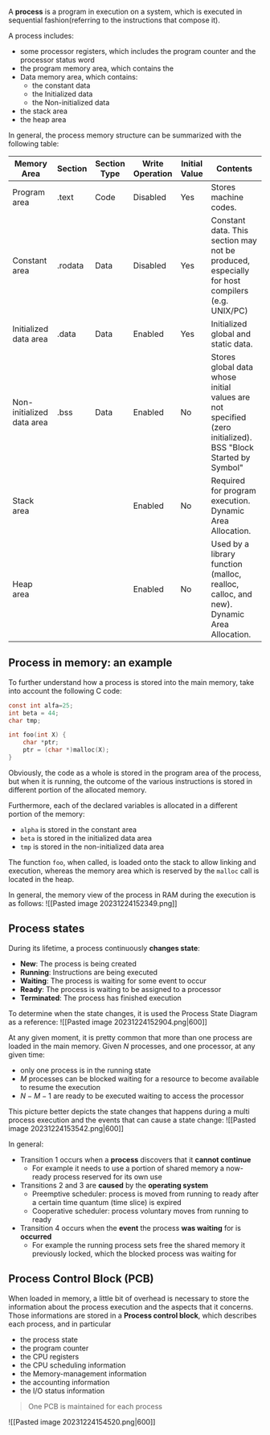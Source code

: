 A **process** is a program in execution on a system, which is executed in sequential fashion(referring to the instructions that compose it).

A process includes:
- some processor registers, which includes the program counter and the processor status word 
- the program memory area, which contains the 
- Data memory area, which contains:
	- the constant data 
	- the Initialized data 
	- the Non-initialized data 
- the stack area
- the heap area

In general, the process memory structure can be summarized with the following table:

|Memory Area|Section|Section Type|Write Operation|Initial Value|Contents|
|---|---|---|---|---|---|
|Program area|.text|Code|Disabled|Yes|Stores machine codes.|
|Constant area|.rodata|Data|Disabled|Yes|Constant data. This section may not be produced, especially for host compilers (e.g. UNIX/PC)|
|Initialized data area|.data|Data|Enabled|Yes|Initialized global and static data.|
|Non-initialized data area|.bss|Data|Enabled|No|Stores global data whose initial values are not specified (zero initialized). BSS "Block Started by Symbol"|
|Stack area|||Enabled|No|Required for program execution. Dynamic Area Allocation.|
|Heap area|||Enabled|No|Used by a library function (malloc, realloc, calloc, and new). Dynamic Area Allocation.|
## Process in memory: an example
To further understand how a process is stored into the main memory, take into account the following C code:
```c
const int alfa=25;
int beta = 44;
char tmp; 

int foo(int X) {
	char *ptr;
	ptr = (char *)malloc(X);
}
```
Obviously, the code as a whole is stored in the program area of the process, but when it is running, the outcome of the various instructions is stored in different portion of the allocated memory.

Furthermore, each of the declared variables is allocated in a different portion of the memory:
- `alpha` is stored in the constant area
- `beta` is stored in the initialized data area
- `tmp` is stored in the non-initialized data area

The function `foo`, when called, is loaded onto the stack to allow linking and execution, whereas the memory area which is reserved by the `malloc` call is located in the heap.

In general, the memory view of the process in RAM during the execution is as follows:
![[Pasted image 20231224152349.png]]
## Process states
During its lifetime, a process continuously **changes state**:
- **New**: The process is being created 
- **Running**: Instructions are being executed 
- **Waiting**: The process is waiting for some event to occur 
- **Ready**: The process is waiting to be assigned to a processor 
- **Terminated**: The process has finished execution

To determine when the state changes, it is used the Process State Diagram as a reference:
![[Pasted image 20231224152904.png|600]]

At any given moment, it is pretty common that more than one process are loaded in the main memory.
Given $N$ processes, and one processor, at any given time:
- only one process is in the running state
- $M$ processes can be blocked waiting for a resource to become available to resume the execution
- $N-M-1$ are ready to be executed waiting to access the processor

This picture better depicts the state changes that happens during a multi process execution and the events that can cause a state change: 
![[Pasted image 20231224153542.png|600]]

In general:
- Transition 1 occurs when a **process** discovers that it **cannot continue**
	- For example it needs to use a portion of shared memory a now-ready process reserved for its own use
- Transitions 2 and 3 are **caused** by the **operating system**
	- Preemptive scheduler: process is moved from running to ready after a certain time quantum (time slice) is expired 
	- Cooperative scheduler: process voluntary moves from running to ready
- Transition 4 occurs when the **event** the process **was waiting** for is **occurred**
	- For example the running process sets free the shared memory it previously locked, which the blocked process was waiting for
## Process Control Block (PCB)
When loaded in memory, a little bit of overhead is necessary to store the information about the process execution and the aspects that it concerns.
Those informations are stored in a **Process control block**, which describes each process, and in particular
- the process state 
- the program counter 
- the CPU registers 
- the CPU scheduling information 
- the Memory-management information
- the accounting information 
- the I/O status information

> One PCB is maintained for each process

![[Pasted image 20231224154520.png|600]]

